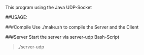 This program using the Java UDP-Socket 

##USAGE:

###Compile
Use ./make.sh to compile the Server and the Client 

###Server 
Start the server via server-udp Bash-Script

> ./server-udp <Portnumber> 
